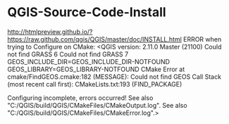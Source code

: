 # QGIS-Source-Code-Install
http://htmlpreview.github.io/?https://raw.github.com/qgis/QGIS/master/doc/INSTALL.html
ERROR when trying to Configure on CMake:
<QGIS version: 2.11.0 Master (21100)
Could not find GRASS 6
Could not find GRASS 7
GEOS_INCLUDE_DIR=GEOS_INCLUDE_DIR-NOTFOUND
GEOS_LIBRARY=GEOS_LIBRARY-NOTFOUND
CMake Error at cmake/FindGEOS.cmake:182 (MESSAGE):
  Could not find GEOS
Call Stack (most recent call first):
  CMakeLists.txt:193 (FIND_PACKAGE)


Configuring incomplete, errors occurred!
See also "C:/QGIS/build/QGIS/CMakeFiles/CMakeOutput.log".
See also "C:/QGIS/build/QGIS/CMakeFiles/CMakeError.log".>

